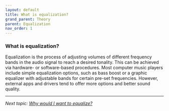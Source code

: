 ```yaml
---
layout: default
title: What is equalization?
grand_parent: Theory
parent: Equalization
nav_order: 1
---
```


### What is equalization?

Equalization is the process of adjusting volumes of different frequency bands in the audio signal to reach a desired tonality. This can be achieved via hardware- or software-based procedures. Most computer music players include simple equalization options, such as bass boost or a graphic equalizer with adjustable bands for certain pre-set frequencies. However, external apps and drivers tend to offer more options and better sound quality.

---

*Next topic: [Why would I want to equalize?](https://komunikacjatechnicznavistula.github.io/kacper-bojakowski/theory/Equalization/why-equalize/)*
